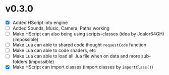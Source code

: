 # v0.3.0
* [X] Added HScript into engine
* [ ] Added Sounds, Music, Camera, Paths working
* [ ] Make HScript can also being using scripts-classes (idea by Joalor64GH) (impossible)
* [ ] Make Lua can able to shared code thought `requestCode` function
* [ ] Make Lua can able to code shaders, etc
* [ ] Make Lua can able to load all .lua file when on data and more sub-folders (impossible)
* [X] Make HScript can import classes (import classes by `importClass()`)